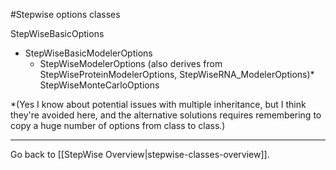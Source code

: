 #Stepwise options classes

StepWiseBasicOptions
 - StepWiseBasicModelerOptions
   - StepWiseModelerOptions (also derives from StepWiseProteinModelerOptions, StepWiseRNA_ModelerOptions)*
StepWiseMonteCarloOptions

*(Yes I know about potential issues with multiple inheritance, but I think they're avoided here, and the alternative solutions requires remembering to copy a huge number of options from class to class.)

---
Go back to [[StepWise Overview|stepwise-classes-overview]].
